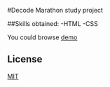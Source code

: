 #Decode Marathon study project


##Skills obtained:
-HTML
-CSS

You could browse [demo]()

## License
[MIT](https://choosealicense.com/licenses/mit/)